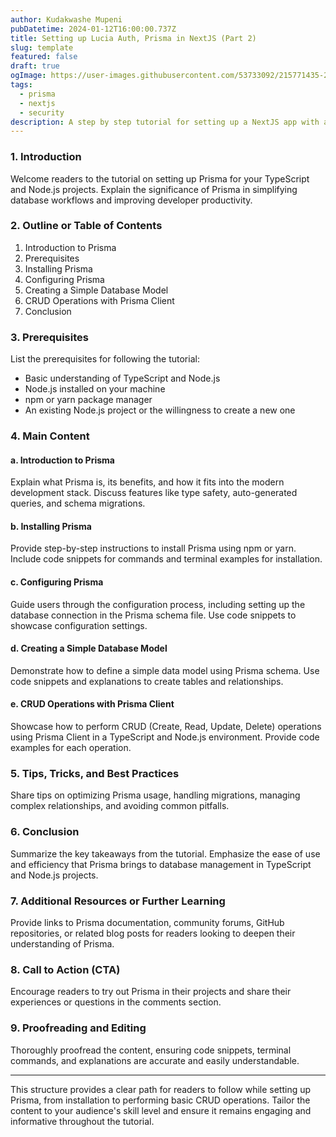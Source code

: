 ```yaml
---
author: Kudakwashe Mupeni
pubDatetime: 2024-01-12T16:00:00.737Z
title: Setting up Lucia Auth, Prisma in NextJS (Part 2)
slug: template
featured: false
draft: true
ogImage: https://user-images.githubusercontent.com/53733092/215771435-25408246-2309-4f8b-a781-1f3d93bdf0ec.png
tags:
  - prisma
  - nextjs
  - security
description: A step by step tutorial for setting up a NextJS app with auth.
---
```


### 1. Introduction

Welcome readers to the tutorial on setting up Prisma for your TypeScript and Node.js projects. Explain the significance of Prisma in simplifying database workflows and improving developer productivity.

### 2. Outline or Table of Contents

1. Introduction to Prisma
2. Prerequisites
3. Installing Prisma
4. Configuring Prisma
5. Creating a Simple Database Model
6. CRUD Operations with Prisma Client
7. Conclusion

### 3. Prerequisites

List the prerequisites for following the tutorial:

- Basic understanding of TypeScript and Node.js
- Node.js installed on your machine
- npm or yarn package manager
- An existing Node.js project or the willingness to create a new one

### 4. Main Content

#### a. Introduction to Prisma

Explain what Prisma is, its benefits, and how it fits into the modern development stack. Discuss features like type safety, auto-generated queries, and schema migrations.

#### b. Installing Prisma

Provide step-by-step instructions to install Prisma using npm or yarn. Include code snippets for commands and terminal examples for installation.

#### c. Configuring Prisma

Guide users through the configuration process, including setting up the database connection in the Prisma schema file. Use code snippets to showcase configuration settings.

#### d. Creating a Simple Database Model

Demonstrate how to define a simple data model using Prisma schema. Use code snippets and explanations to create tables and relationships.

#### e. CRUD Operations with Prisma Client

Showcase how to perform CRUD (Create, Read, Update, Delete) operations using Prisma Client in a TypeScript and Node.js environment. Provide code examples for each operation.

### 5. Tips, Tricks, and Best Practices

Share tips on optimizing Prisma usage, handling migrations, managing complex relationships, and avoiding common pitfalls.

### 6. Conclusion

Summarize the key takeaways from the tutorial. Emphasize the ease of use and efficiency that Prisma brings to database management in TypeScript and Node.js projects.

### 7. Additional Resources or Further Learning

Provide links to Prisma documentation, community forums, GitHub repositories, or related blog posts for readers looking to deepen their understanding of Prisma.

### 8. Call to Action (CTA)

Encourage readers to try out Prisma in their projects and share their experiences or questions in the comments section.

### 9. Proofreading and Editing

Thoroughly proofread the content, ensuring code snippets, terminal commands, and explanations are accurate and easily understandable.

---

This structure provides a clear path for readers to follow while setting up Prisma, from installation to performing basic CRUD operations. Tailor the content to your audience's skill level and ensure it remains engaging and informative throughout the tutorial.

